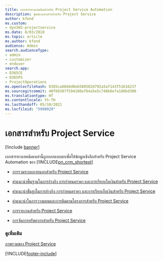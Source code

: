 ```yaml
---
title: เอกสารทางเทคนิคสำหรับ Project Service Automation
description: ชุดของเอกสารสำหรับ Project Service
author: kfend
ms.custom:
- dyn365-projectservice
ms.date: 8/03/2018
ms.topic: article
ms.author: kfend
audience: Admin
search.audienceType:
- admin
- customizer
- enduser
search.app:
- D365CE
- D365PS
- ProjectOperations
ms.openlocfilehash: 0385ca6684d0eb580502d792a5af143f51616237
ms.sourcegitcommit: 40f68387f594180af64a5e5c748b6efa188bd300
ms.translationtype: HT
ms.contentlocale: th-TH
ms.lasthandoff: 05/10/2021
ms.locfileid: "5998929"
---
```

# <a name="white-papers-for-project-service"></a>เอกสารสำหรับ Project Service

[!include [banner](../includes/psa-now-project-operations.md)]

เอกสารทางเทคนิคเหล่านี้ถูกออกแบบมาเพื่อให้ข้อมูลเชิงลึกสำหรับ Project Service Automation ของ [!INCLUDE[pn_crm_shortest](../includes/pn-crm-shortest.md)]

-   [การรวมระบบภายนอกสำหรับ Project Service](https://go.microsoft.com/fwlink/?LinkId=825445)

-   [คำแนะนำพื้นฐานในการอ้างอิง การกำหนดราคา และการเรียกเก็บเงินสำหรับ Project Service](https://go.microsoft.com/fwlink/?LinkId=825241)

-   [คำแนะนำขั้นสูงในการอ้างอิง การกำหนดราคา และการเรียกเก็บเงินสำหรับ Project Service](https://go.microsoft.com/fwlink/?LinkId=825242)

-   [คำแนะนำในการวางแผนและการติดตามโครงการสำหรับ Project Service](https://go.microsoft.com/fwlink/?LinkId=825243)

-   [การรายงานสำหรับ Project Service](https://go.microsoft.com/fwlink/?LinkId=825446)

-   [การจัดการทรัพยากรสำหรับ Project Service](https://go.microsoft.com/fwlink/?LinkId=825244)

### <a name="see-also"></a>ดูเพิ่มเติม
 [ภาพรวมของ Project Service](../psa/overview.md)


[!INCLUDE[footer-include](../includes/footer-banner.md)]